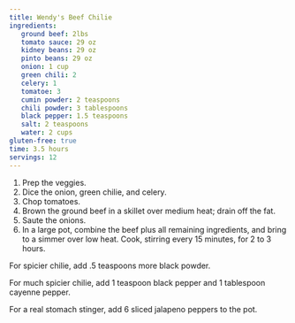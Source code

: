 ```yaml
---
title: Wendy's Beef Chilie
ingredients:
   ground beef: 2lbs
   tomato sauce: 29 oz
   kidney beans: 29 oz
   pinto beans: 29 oz
   onion: 1 cup
   green chili: 2
   celery: 1
   tomatoe: 3
   cumin powder: 2 teaspoons
   chili powder: 3 tablespoons
   black pepper: 1.5 teaspoons
   salt: 2 teaspoons
   water: 2 cups
gluten-free: true
time: 3.5 hours
servings: 12
---
```


1. Prep the veggies.
  1. Dice the onion, green chilie, and celery.
  2. Chop tomatoes.
2. Brown the ground beef in a skillet over medium heat; drain off the fat.
3. Saute the onions.
4. In a large pot, combine the beef plus all remaining ingredients, and bring
   to a simmer over low heat. Cook, stirring every 15 minutes, for 2 to 3 hours.

For spicier chilie, add .5 teaspoons more black powder.

For much spicier chilie, add 1 teaspoon black pepper and 1 tablespoon cayenne
pepper.

For a real stomach stinger, add 6 sliced jalapeno peppers to the pot.
